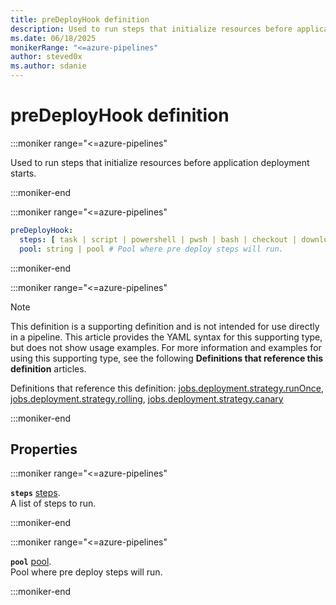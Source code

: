 ```yaml
---
title: preDeployHook definition
description: Used to run steps that initialize resources before application deployment starts.
ms.date: 06/18/2025
monikerRange: "<=azure-pipelines"
author: steved0x
ms.author: sdanie
---
```


# preDeployHook definition

<!-- :::description::: -->
:::moniker range="<=azure-pipelines"

<!-- :::editable-content name="description"::: -->
Used to run steps that initialize resources before application deployment starts.
<!-- :::editable-content-end::: -->

:::moniker-end
<!-- :::description-end::: -->

<!-- :::syntax::: -->
:::moniker range="<=azure-pipelines"

```yaml
preDeployHook:
  steps: [ task | script | powershell | pwsh | bash | checkout | download | downloadBuild | getPackage | publish | template | reviewApp ] # A list of steps to run.
  pool: string | pool # Pool where pre deploy steps will run.
```

:::moniker-end
<!-- :::syntax-end::: -->

<!-- :::parents::: -->
:::moniker range="<=azure-pipelines"

> [!NOTE]
> This definition is a supporting definition and is not intended for use directly in a pipeline. This article provides the YAML syntax for this supporting type, but does not show usage examples. For more information and examples for using this supporting type, see the following **Definitions that reference this definition** articles.

Definitions that reference this definition: [jobs.deployment.strategy.runOnce](jobs-deployment-strategy-run-once.md), [jobs.deployment.strategy.rolling](jobs-deployment-strategy-rolling.md), [jobs.deployment.strategy.canary](jobs-deployment-strategy-canary.md)

:::moniker-end
<!-- :::parents-end::: -->

## Properties

<!-- :::properties::: -->
<!-- :::item name="steps"::: -->
:::moniker range="<=azure-pipelines"

**`steps`** [steps](steps.md).<br><!-- :::editable-content name="propDescription"::: -->
A list of steps to run.
<!-- :::editable-content-end::: -->

:::moniker-end
<!-- :::item-end::: -->
<!-- :::item name="pool"::: -->
:::moniker range="<=azure-pipelines"

**`pool`** [pool](pool.md).<br><!-- :::editable-content name="propDescription"::: -->
Pool where pre deploy steps will run.
<!-- :::editable-content-end::: -->

:::moniker-end
<!-- :::item-end::: -->
<!-- :::properties-end::: -->

<!-- :::remarks::: -->
<!-- :::editable-content name="remarks"::: -->
<!-- :::editable-content-end::: -->
<!-- :::remarks-end::: -->

<!-- :::examples::: -->
<!-- :::editable-content name="examples"::: -->
<!-- :::editable-content-end::: -->
<!-- :::examples-end::: -->

<!-- :::see-also::: -->
<!-- :::editable-content name="seeAlso"::: -->
<!-- :::editable-content-end::: -->
<!-- :::see-also-end::: -->